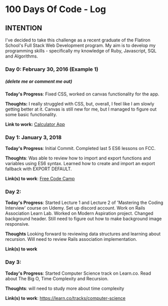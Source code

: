# 100 Days Of Code - Log

## INTENTION
I've decided to take this challenge as a recent graduate of the Flatiron School's
Full Stack Web Development program. My aim is to develop my programming skills - specifically my knowledge of Ruby, Javascript, SQL and Algorithms. 


### Day 0: February 30, 2016 (Example 1)
##### (delete me or comment me out)

**Today's Progress**: Fixed CSS, worked on canvas functionality for the app.

**Thoughts:** I really struggled with CSS, but, overall, I feel like I am slowly getting better at it. Canvas is still new for me, but I managed to figure out some basic functionality.

**Link to work:** [Calculator App](http://www.example.com)

### Day 1: January 3, 2018


**Today's Progress**: Initial Commit. Completed last 5 ES6 lessons on FCC.

**Thoughts**: Was able to review how to import and export functions and variables
using ES6 syntax. Learned how to create and import an export fallback with EXPORT DEFAULT.

**Link(s) to work**: [Free Code Camp](https://learn.freecodecamp.org/)

### Day 2: 

**Today's Progress**: Started Lecture 1 and Lecture 2 of 'Mastering the Coding Interview' course on Udemy. Set up discord account. Work on Rails Association Learn Lab. Worked on Modern Aspiration project. Changed background header. Still need to figure out how to make background image responsive. 

**Thoughts** Looking forward to reviewing data structures and learning about recursion. Will need to review Rails association implementation. 

**Link(s) to work**


### Day 3: 

**Today's Progress**: Started Computer Science track on Learn.co. Read about The Big O, Time Complexity and Recursion.

**Thoughts**: will need to study more about time complexity

**Link(s) to work**: https://learn.co/tracks/computer-science
